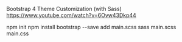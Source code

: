 Bootstrap 4 Theme Customization (with Sass)
https://www.youtube.com/watch?v=6Ovw43Dkp44

npm init
npm install bootstrap --save
add main.scss
sass main.scss main.css
